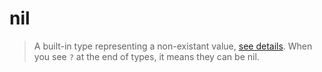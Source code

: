 # nil<a name="nil"></a>  
> A built-in type representing a non-existant value, [see details](https://www.lua.org/pil/2.1.html). When you see `?` at the end of types, it means they can be nil.  

